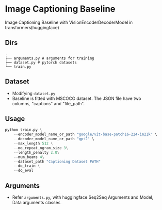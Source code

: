 # Image Captioning Baseline
Image Captioning Baseline with VisionEncoderDecoderModel in transformers(huggingface)

## Dirs
```
.
├── arguments.py # arguments for training
├── dataset.py # pytorch datasets
└── train.py
```

## Dataset

- Modifying `dataset.py`
- Baseline is fitted with MSCOCO dataset. The JSON file have two columns, "captions" and "file_path".

## Usage

```python
python train.py \
    --encoder_model_name_or_path "google/vit-base-patch16-224-in21k" \
    --decoder_model_name_or_path "gpt2" \
    --max_length 512 \
    --no_repeat_ngram_size 3\
    --length_penalty 2.0\
    --num_beams 4\
    --dataset_path "Captioning Dataset PATH"
    --do_train \
    --do_eval
```

## Arguments

- Refer `arguments.py`, with huggingface Seq2Seq Arguments and Model, Data arguments classes.